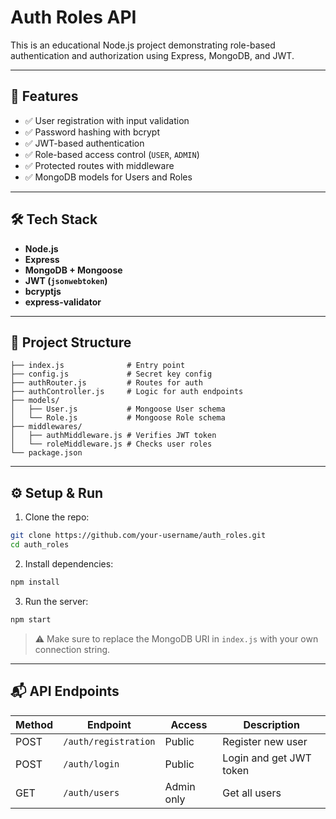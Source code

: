 # Auth Roles API

This is an educational Node.js project demonstrating role-based authentication and authorization using Express, MongoDB, and JWT.

---

## 🚀 Features

- ✅ User registration with input validation
- ✅ Password hashing with bcrypt
- ✅ JWT-based authentication
- ✅ Role-based access control (`USER`, `ADMIN`)
- ✅ Protected routes with middleware
- ✅ MongoDB models for Users and Roles

---

## 🛠 Tech Stack

- **Node.js**
- **Express**
- **MongoDB + Mongoose**
- **JWT (`jsonwebtoken`)**
- **bcryptjs**
- **express-validator**

---

## 📂 Project Structure

```
├── index.js              # Entry point
├── config.js             # Secret key config
├── authRouter.js         # Routes for auth
├── authController.js     # Logic for auth endpoints
├── models/
│   ├── User.js           # Mongoose User schema
│   └── Role.js           # Mongoose Role schema
├── middlewares/
│   ├── authMiddleware.js # Verifies JWT token
│   └── roleMiddleware.js # Checks user roles
└── package.json
```

---

## ⚙️ Setup & Run

1. Clone the repo:
```bash
git clone https://github.com/your-username/auth_roles.git
cd auth_roles
```

2. Install dependencies:
```bash
npm install
```

3. Run the server:
```bash
npm start
```

> ⚠️ Make sure to replace the MongoDB URI in `index.js` with your own connection string.

---

## 📬 API Endpoints

| Method | Endpoint            | Access      | Description             |
|--------|---------------------|-------------|-------------------------|
| POST   | `/auth/registration`| Public      | Register new user       |
| POST   | `/auth/login`       | Public      | Login and get JWT token |
| GET    | `/auth/users`       | Admin only  | Get all users           |

